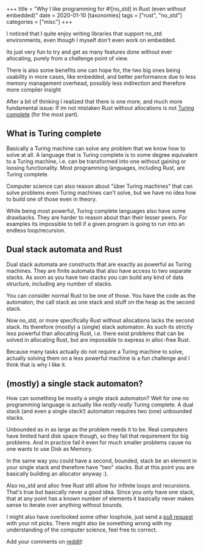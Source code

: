 +++
title = "Why I like programming for #![no_std] in Rust (even without embedded)"
date = 2020-01-10
[taxonomies]
tags = ["rust", "no_std"]
categories = ["misc"]
+++

I noticed that I quite enjoy writing libraries that support no_std environments,
even though I myself don't even work on embedded.

<!-- more -->

Its just very fun to try and get as many features done without ever allocating, purely from a challenge point of view.

There is also some benefits one can hope for, the two big ones being usability in more cases, like embedded,
and better performance due to less memory management overhead, possibly less indirection and therefore more
compiler insight


After a bit of thinking I realized that there is one more, and much more fundamental issue:
If im not mistaken Rust without allocations is not [Turing complete](https://en.wikipedia.org/wiki/Chomsky_hierarchy) (for the most part).


## What is Turing complete
Basically a Turing machine can solve any problem that we know how to solve at all.
A language that is Turing complete is to some degree equivalent to a Turing machine,
i.e. can be transformed into one without gaining or loosing functionality.
Most programming languages, including Rust, are Turing complete.

Computer science can also reason about "über Turing machines" that can solve problems even Turing machines can't solve,
but we have no idea how to build one of those even in theory.

While being most powerful, Turing complete languages also have some drawbacks.
They are harder to reason about than their lesser peers.
For examples its impossible to tell if a given program is going to run into an endless loop/recursion.


## Dual stack automata and Rust
Dual stack automata are constructs that are exactly as powerful as Turing machines.
They are finite automata that also have access to two separate stacks.
As soon as you have two stacks you can build any kind of data structure, including any number of stacks.

You can consider normal Rust to be one of those. You have the code as the automaton,
the call stack as one stack and stuff on the heap as the second stack.

Now no_std, or more specifically Rust without allocations lacks the second stack.
Its therefore (mostly) a (single) stack automaton.
As such its strictly less powerful than allocating Rust, i.e. there exist problems that can be solved in allocating Rust, but are
impossible to express in alloc-free Rust.

Because many tasks actually do not require a Turing machine to solve,
actually solving them on a less powerful machine is a fun challenge and I think that is why I like it.


## (mostly) a single stack automaton?
How can something be mostly a single stack automaton?
Well for one no programming language is actually like _really_ _really_ Turing complete.
A dual stack (and even a single stack!) automaton requires two (one) unbounded stacks.

Unbounded as in as large as the problem needs it to be. Real computers have limited hard disk space though, so they fail that
requirement for big problems. And in practice fail it even for much smaller problems cause no one wants to use Disk as Memory.

In the same way you could have a second, bounded, stack be an element in your single stack and therefore have "two" stacks.
But at this point you are basically building an allocator anyway :).

Also no_std and alloc free Rust still allow for infinite loops and recursions. That's true but basically never a good idea.
Since you only have one stack, that at any point has a known number of elements it basically never makes sense to iterate over
anything without bounds.

I might also have overlooked some other loophole, just send a [pull request](https://github.com/djugei/djugei.github.io/tree/raw)
 with your nit picks.
There might also be something wrong with my understanding of the computer science, feel free to correct.

Add your comments on [reddit]()!
